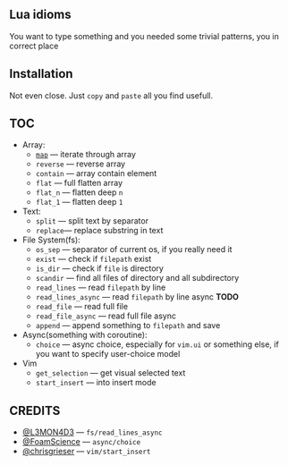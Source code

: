 ## Lua idioms

You want to type something and you needed some trivial patterns, you in correct place


## Installation
Not even close. Just `copy` and `paste` all you find usefull.

## TOC

- Array:
    - [`map`](lua/vie/array.lua#L2C1-L5C4) — iterate through array
    - `reverse` — reverse array
    - `contain` — array contain element
    - `flat` — full flatten array
    - `flat_n` — flatten deep `n`
    - `flat_1` — flatten deep `1`
- Text:
    -  `split` — split text by separator
    - `replace`— replace substring in text
- File System(fs):
    - `os_sep` — separator of current os, if you really need it
    - `exist` — check if `filepath` exist
    - `is_dir` — check if `file` is directory
    - `scandir` — find all files of directory and all subdirectory
    - `read_lines` — read `filepath` by line
    - `read_lines_async` — read `filepath` by line async **TODO**
    - `read_file` — read full file
    - `read_file_async` — read full file async
    - `append` — append something to `filepath` and save
- Async(something with coroutine): 
    - `choice` — async choice, especially for `vim.ui` or something else, if you want to specify user-choice model
- Vim
    - `get_selection` — get visual selected text
    - `start_insert` — into insert mode


## CREDITS
- [@L3MON4D3](https://github.com/L3MON4D3) — `fs/read_lines_async`
- [@FoamScience](https://github.com/FoamScience) — `async/choice`
- [@chrisgrieser](https://github.com/chrisgrieser) — `vim/start_insert`

